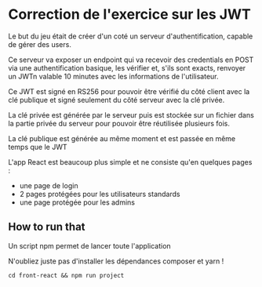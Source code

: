 # Correction de l'exercice sur les JWT

Le but du jeu était de créer d'un coté un serveur d'authentification, 
capable de gérer des users.

Ce serveur va exposer un endpoint qui va recevoir des credentials
en POST via une authentification basique, les vérifier et, s'ils sont
exacts, renvoyer un JWTn valable 10 minutes avec les informations de 
l'utilisateur.

Ce JWT est signé en RS256 pour pouvoir être vérifié du côté client avec
la clé publique et signé seulement du côté serveur avec la clé privée.

La clé privée est générée par le serveur puis est stockée sur un fichier
dans la partie privée du serveur pour pouvoir être réutilisée plusieurs 
fois.

La clé publique est générée au même moment et est passée en même temps
que le JWT

L'app React est beaucoup plus simple et ne consiste qu'en quelques pages :
- une page de login
- 2 pages protégées pour les utilisateurs standards
- une page protégée pour les admins

## How to run that
Un script npm permet de lancer toute l'application

N'oubliez juste pas d'installer les dépendances composer et yarn !
```
cd front-react && npm run project
```